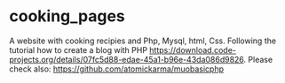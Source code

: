 # cooking_pages
A website with cooking recipies and Php, Mysql, html, Css.
Following the tutorial how to create a blog with PHP https://download.code-projects.org/details/07fc5d88-edae-45a1-b96e-43da086d9826. 
Please check also: https://github.com/atomickarma/muobasicphp

